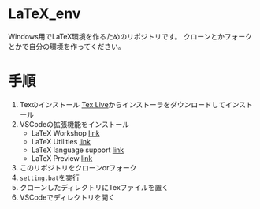 # LaTeX_env
Windows用でLaTeX環境を作るためのリポジトリです。
クローンとかフォークとかで自分の環境を作ってください。

# 手順
1. Texのインストール
    [Tex Live](https://www.tug.org/texlive/acquire-netinstall.html)からインストーラをダウンロードしてインストール
2. VSCodeの拡張機能をインストール
    - LaTeX Workshop [link](https://marketplace.visualstudio.com/items?itemName=James-Yu.latex-workshop)
    - LaTeX Utilities [link](https://marketplace.visualstudio.com/items?itemName=tecosaur.latex-utilities)
    - LaTeX language support [link](https://marketplace.visualstudio.com/items?itemName=torn4dom4n.latex-support)
    - LaTeX Preview [link](https://marketplace.visualstudio.com/items?itemName=ajshort.latex-preview)
3. このリポジトリをクローンorフォーク
4. `setting.bat`を実行
5. クローンしたディレクトリにTexファイルを置く
6. VSCodeでディレクトリを開く
